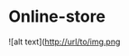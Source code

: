 ﻿# Online-store
![alt text]([http://url/to/img.png](https://cdn-icons-png.flaticon.com/512/7511/7511667.png)
